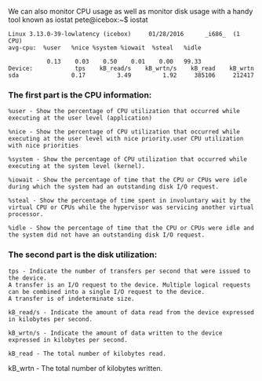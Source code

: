 We can also monitor CPU usage as well as monitor disk usage with a handy tool known as iostat
pete@icebox:~$ iostat

    Linux 3.13.0-39-lowlatency (icebox)     01/28/2016      _i686_  (1 CPU)
    avg-cpu:  %user   %nice %system %iowait  %steal   %idle

               0.13    0.03    0.50    0.01    0.00   99.33
    Device:            tps    kB_read/s    kB_wrtn/s    kB_read    kB_wrtn
    sda               0.17         3.49         1.92     385106     212417


### The first part is the CPU information:
    %user - Show the percentage of CPU utilization that occurred while executing at the user level (application)
    
    %nice - Show the percentage of CPU utilization that occurred while executing at the user level with nice priority.user CPU utilization with nice priorities
    
    %system - Show the percentage of CPU utilization that occurred while executing at the system level (kernel).
    
    %iowait - Show the percentage of time that the CPU or CPUs were idle during which the system had an outstanding disk I/O request.
    
    %steal - Show the percentage of time spent in involuntary wait by the virtual CPU or CPUs while the hypervisor was servicing another virtual processor.
    
    %idle - Show the percentage of time that the CPU or CPUs were idle and the system did not have an outstanding disk I/O request.
    
### The second part is the disk utilization:

    tps - Indicate the number of transfers per second that were issued to the device. 
    A transfer is an I/O request to the device. Multiple logical requests can be combined into a single I/O request to the device.
    A transfer is of indeterminate size.
    
    kB_read/s - Indicate the amount of data read from the device expressed in kilobytes per second.

    kB_wrtn/s - Indicate the amount of data written to the device expressed in kilobytes per second.
    
    kB_read - The total number of kilobytes read.
kB_wrtn - The total number of kilobytes written.

